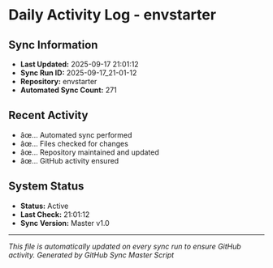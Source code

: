 ﻿# Daily Activity Log - envstarter

## Sync Information
- **Last Updated:** 2025-09-17 21:01:12
- **Sync Run ID:** 2025-09-17_21-01-12
- **Repository:** envstarter
- **Automated Sync Count:** 271

## Recent Activity
- âœ… Automated sync performed
- âœ… Files checked for changes
- âœ… Repository maintained and updated
- âœ… GitHub activity ensured

## System Status
- **Status:** Active
- **Last Check:** 21:01:12
- **Sync Version:** Master v1.0

---
*This file is automatically updated on every sync run to ensure GitHub activity.*
*Generated by GitHub Sync Master Script*

